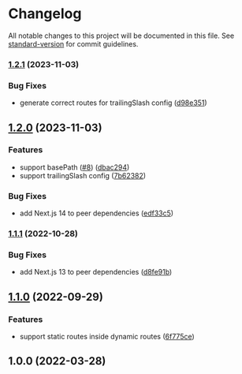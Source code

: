 # Changelog

All notable changes to this project will be documented in this file. See [standard-version](https://github.com/conventional-changelog/standard-version) for commit guidelines.

### [1.2.1](https://github.com/geops/next-nginx-routes/compare/v1.2.0...v1.2.1) (2023-11-03)


### Bug Fixes

* generate correct routes for trailingSlash config ([d98e351](https://github.com/geops/next-nginx-routes/commit/d98e3515e8685654d9d47cf5c1cfbc73b93ac1b2))

## [1.2.0](https://github.com/geops/next-nginx-routes/compare/v1.1.1...v1.2.0) (2023-11-03)


### Features

* support basePath ([#8](https://github.com/geops/next-nginx-routes/issues/8)) ([dbac294](https://github.com/geops/next-nginx-routes/commit/dbac294e2d39d99540e03e2f31f5110cadd9bff5))
* support trailingSlash config ([7b62382](https://github.com/geops/next-nginx-routes/commit/7b6238282fba16bb504b3f70935d3ef98a48eeb3))


### Bug Fixes

* add Next.js 14 to peer dependencies ([edf33c5](https://github.com/geops/next-nginx-routes/commit/edf33c58cdc0b80e477c3f3ab5fd4be0ac58cadd))

### [1.1.1](https://github.com/geops/next-nginx-routes/compare/v1.1.0...v1.1.1) (2022-10-28)


### Bug Fixes

* add Next.js 13 to peer dependencies ([d8fe91b](https://github.com/geops/next-nginx-routes/commit/d8fe91bf31bad48d244553d3d475dc0f29776fb9))

## [1.1.0](https://github.com/geops/next-nginx-routes/compare/v1.0.0...v1.1.0) (2022-09-29)


### Features

* support static routes inside dynamic routes ([6f775ce](https://github.com/geops/next-nginx-routes/commit/6f775ce174566cb770caca951795482b4794b292))

## 1.0.0 (2022-03-28)

